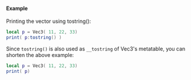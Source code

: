 #### Example
Printing the vector using tostring():
```lua
local p = Vec3( 11, 22, 33)
print( p:tostring() )
```
Since `tostring()` is also used as `__tostring` of Vec3's metatable, you can
shorten the above example:
```lua
local p = Vec3( 11, 22, 33)
print( p)
```
